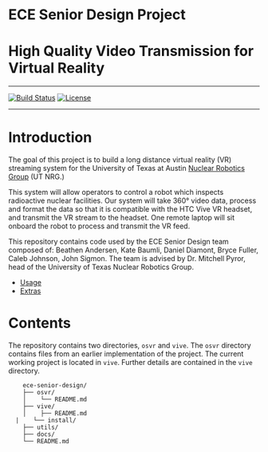 # ECE Senior Design Project
# High Quality Video Transmission for Virtual Reality

---

[![Build Status](https://travis-ci.org/UTNuclearRoboticsPublic/ece-senior-design.svg?branch=master)](https://travis-ci.org/UTNuclearRoboticsPublic/ece-senior-design) [![License](https://img.shields.io/badge/License-BSD%203--Clause-blue.svg)](https://opensource.org/licenses/BSD-3-Clause)

---

# Introduction

The goal of this project is to build a long distance virtual reality (VR) streaming system for the University of Texas at Austin [Nuclear Robotics Group](https://robotics.me.utexas.edu/) (UT NRG.)

This system will allow operators to control a robot which inspects radioactive nuclear facilities. Our system will take 360° video data, process and format the data so that it is compatible with the HTC Vive VR headset, and transmit the VR stream to the headset. One remote laptop will sit onboard the robot to process and transmit the VR feed.

This repository contains code used by the ECE Senior Design team composed of: Beathen Andersen, Kate Baumli, Daniel Diamont, Bryce Fuller, Caleb Johnson, John Sigmon. The team is advised by Dr. Mitchell Pyror, head of the University of Texas Nuclear Robotics Group.

* [Usage](#usage)
* [Extras](#extras)

# Contents

The repository contains two directories, `osvr` and `vive`. The `osvr` directory contains files from an earlier implementation of the project. The current working project is located in `vive`. Further details are contained in the `vive` directory.

```tree
	ece-senior-design/
	├── osvr/
	│    └── README.md
	├── vive/
	│    ├── README.md
  |    └── install/
	├── utils/
	├── docs/
	└── README.md
```
